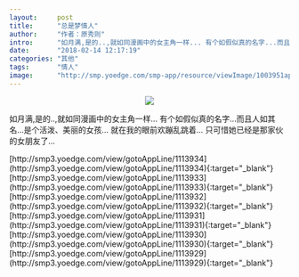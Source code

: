 ```yaml
---
layout:     post
title:      "总是梦情人"
author:     "作者：原秀则"
intro:      "如月满,是的..,就如同漫画中的女主角一样... 有个如假似真的名字...而且人如其名...是个活泼、美丽的女孩... 就在我的眼前欢蹦乱跳着... 只可惜她已经是那家伙的女朋友了..."
date:       "2018-02-14 12:17:19"
categories: "其他"
tags:       "情人"
image:      "http://smp.yoedge.com/smp-app/resource/viewImage/1003951appline.png"
---
```

<div style="text-align: center">
<p><img src="http://smp.yoedge.com/smp-app/resource/viewImage/1003951appline.png"/></p>
</div>
<p class="post-meta">
<span>如月满,是的..,就如同漫画中的女主角一样... 有个如假似真的名字...而且人如其名...是个活泼、美丽的女孩... 就在我的眼前欢蹦乱跳着... 只可惜她已经是那家伙的女朋友了...</span>
</p>
[http://smp3.yoedge.com/view/gotoAppLine/1113934](http://smp3.yoedge.com/view/gotoAppLine/1113934){:target="_blank"}
[http://smp3.yoedge.com/view/gotoAppLine/1113933](http://smp3.yoedge.com/view/gotoAppLine/1113933){:target="_blank"}
[http://smp3.yoedge.com/view/gotoAppLine/1113932](http://smp3.yoedge.com/view/gotoAppLine/1113932){:target="_blank"}
[http://smp3.yoedge.com/view/gotoAppLine/1113931](http://smp3.yoedge.com/view/gotoAppLine/1113931){:target="_blank"}
[http://smp3.yoedge.com/view/gotoAppLine/1113930](http://smp3.yoedge.com/view/gotoAppLine/1113930){:target="_blank"}
[http://smp3.yoedge.com/view/gotoAppLine/1113929](http://smp3.yoedge.com/view/gotoAppLine/1113929){:target="_blank"}


